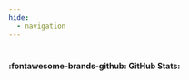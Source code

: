 ```yaml
---
hide:
  - navigation
---
```

#

**:fontawesome-brands-github: GitHub Stats:**

<!-- [![GitHub Summary](https://raw.githubusercontent.com/lento234/lento234/master/github-metrics-summary.svg){ width=400}](https://github.com/lento234)
[![GitHub Contributations](https://raw.githubusercontent.com/lento234/lento234/master/github-metrics-plugins.svg){width=400}](https://github.com/lento234)
## Docs

* [Awesome Fluid Dynamics](https://github.com/lento234/awesome-fluid-dynamics) - A curated list of repositories related to fluid dynamics.

    [![Website](https://img.shields.io/badge/-Website-blue?style=flat-square)](https://lento234.ch/awesome-fluid-dynamics/)
    ![Awesome](https://raw.githubusercontent.com/lento234/awesome-fluid-dynamics/main/logo/awesome.svg)
    ![Build](https://img.shields.io/github/actions/workflow/status/lento234/awesome-fluid-dynamics/check_links.yml?label=Links&style=flat-square&labelColor=000000)
    ![License](https://img.shields.io/github/license/lento234/awesome-fluid-dynamics?style=flat-square&color=blue&labelColor=000000)
    ![Last commit](https://img.shields.io/github/last-commit/lento234/awesome-fluid-dynamics?style=flat-square&labelColor=000000)

* [lento234.github.io](https://github.com/lento234/lento234.github.io) - Personal website hosted at github

    [![Website](https://img.shields.io/badge/-Website-blue?style=flat-square)](https://lento234.ch/)
    ![Build](https://img.shields.io/github/actions/workflow/status/lento234/lento234.github.io/main.yml?style=flat-square&labelColor=000000)
    ![License](https://img.shields.io/github/license/lento234/lento234.github.io?style=flat-square&color=blue&labelColor=000000)
    ![Last commit](https://img.shields.io/github/last-commit/lento234/lento234.github.io?style=flat-square&labelColor=000000)

* [ML Tutorials](https://github.com/lento234/ml-tutorials) - Machine learning tutorials (PyTorch)

    ![License](https://img.shields.io/github/license/lento234/ml-tutorials?style=flat-square&color=blue&labelColor=000000)
    ![Last commit](https://img.shields.io/github/last-commit/lento234/ml-tutorials?style=flat-square&labelColor=000000)

* [Python Tutorials](https://github.com/lento234/python-tutorial) - A brief collection of python tutorial

    ![License](https://img.shields.io/github/license/lento234/python-tutorial?style=flat-square&color=blue&labelColor=000000)
    ![Last commit](https://img.shields.io/github/last-commit/lento234/python-tutorial?style=flat-square&labelColor=000000)

## Devops

* [Homelab](https://github.com/lento234/homelab) - Personal homelab setup

    ![Build](https://img.shields.io/github/actions/workflow/status/lento234/homelab/ci.yml?style=flat-square&labelColor=000000)
    ![License](https://img.shields.io/github/license/lento234/homelab?style=flat-square&color=blue&labelColor=000000)
    ![Last commit](https://img.shields.io/github/last-commit/lento234/homelab?style=flat-square&labelColor=000000)

* [Dockerfiles](https://github.com/lento234/dockerfiles) - Repository of private dockerfiles

    [![Website](https://img.shields.io/badge/-Website-blue?style=flat-square)](https://hub.docker.com/u/mrlento234)
    ![License](https://img.shields.io/github/license/lento234/dockerfiles?style=flat-square&color=blue&labelColor=000000)
    ![Last commit](https://img.shields.io/github/last-commit/lento234/dockerfiles?style=flat-square&labelColor=000000)

* [Dotfiles](https://github.com/lento234/dotfiles) - My personal dotfiles for bash/zsh, vim, tmux, apt, brew.

    ![License](https://img.shields.io/github/license/lento234/dotfiles?style=flat-square&color=blue&labelColor=000000)
    ![Last commit](https://img.shields.io/github/last-commit/lento234/dotfiles?style=flat-square&labelColor=000000)

* [MOTD](https://github.com/lento234/motd) - Collection of my motd scripts

    ![License](https://img.shields.io/github/license/lento234/motd?style=flat-square&color=blue&labelColor=000000)
    ![Last commit](https://img.shields.io/github/last-commit/lento234/motd?style=flat-square&labelColor=000000)


## Web apps

* [SensAI](https://github.com/lento234/sensai) - Sensor-based Atmospheric Intelligence

    [![Website](https://img.shields.io/badge/-Website-blue?style=flat-square)](https://sensai.lento234.ch/)
    ![License](https://img.shields.io/github/license/lento234/sensai?style=flat-square&color=blue&labelColor=000000)
    ![Last commit](https://img.shields.io/github/last-commit/lento234/sensai?style=flat-square&labelColor=000000)


## CLI apps

* [Wordlebee](https://github.com/lento234/wordlebee) - A cli wordle word guessing helper bee to solve the wordle puzzle of the day.

    [![PyPi Version](https://img.shields.io/pypi/v/wordlebee.svg?style=flat-square&labelColor=000000)](https://pypi.org/project/wordlebee/)
    [![PyPi Python versions](https://img.shields.io/pypi/pyversions/wordlebee.svg?style=flat-square&labelColor=000000)](https://pypi.org/project/wordlebee/)
    ![License](https://img.shields.io/github/license/lento234/wordlebee?style=flat-square&color=blue&labelColor=000000)
    ![Code style: black](https://img.shields.io/badge/code%20style-black-000000.svg?style=flat-square&labelColor=000000)
    [![Downloads](https://static.pepy.tech/personalized-badge/wordlebee?period=total&units=international_system&left_color=black&right_color=blue&left_text=Downloads)](https://pepy.tech/project/wordlebee)
    ![Last commit](https://img.shields.io/github/last-commit/lento234/wordlebee?style=flat-square&labelColor=000000)


## Hobby

* [Advent of Code 2021](https://github.com/lento234/advent2021) - Advent-of-Code: 2021 Edition

    ![GitHub Workflow Status](https://img.shields.io/github/actions/workflow/status/lento234/advent2021/cmake.yml?style=flat-square&labelColor=000000)
    ![License](https://img.shields.io/github/license/lento234/advent2021?style=flat-square&color=blue&labelColor=000000)
    ![Last commit](https://img.shields.io/github/last-commit/lento234/advent2021?style=flat-square&labelColor=000000)


## Library

* [pivuq](https://github.com/lento234/pivuq) - PIV Uncertainty Quantification.

    [![Docs](https://img.shields.io/readthedocs/pivuq?style=flat-square&labelColor=000000)](https://pivuq.readthedocs.io/)
    [![PyPi Version](https://img.shields.io/pypi/v/pivuq.svg?style=flat-square&labelColor=000000)](https://pypi.org/project/pivuq/)
    [![License](https://img.shields.io/badge/license-MIT-blue?style=flat-square&labelColor=000000)](#license)
    [![DOI](https://img.shields.io/badge/DOI-10.5281/zenodo.6458153-blue?style=flat-square&labelColor=000000)](https://doi.org/10.5281/zenodo.6458153)
    [![Downloads](https://static.pepy.tech/personalized-badge/pivuq?period=total&units=international_system&left_color=black&right_color=blue&left_text=Downloads)](https://pepy.tech/project/pivuq)
    ![Last commit](https://img.shields.io/github/last-commit/lento234/pivuq?style=flat-square&labelColor=000000)

* [Ragnarok](https://github.com/lento234/ragnarok) - Ragnarok is a library for solving lattice boltzmann

    ![GitHub Workflow Status](https://img.shields.io/travis/com/lento234/ragnarok?style=flat-square&labelColor=000000)
    ![License](https://img.shields.io/github/license/lento234/ragnarok?style=flat-square&color=blue&labelColor=000000)
    ![Last commit](https://img.shields.io/github/last-commit/lento234/ragnarok?style=flat-square&labelColor=000000)

* [OpenFoam 2.3.x](https://github.com/lento234/OF-2.3.x) - Custom OpenFOAM Application and src

    ![Last commit](https://img.shields.io/github/last-commit/lento234/OF-2.3.x?style=flat-square&labelColor=000000) -->
